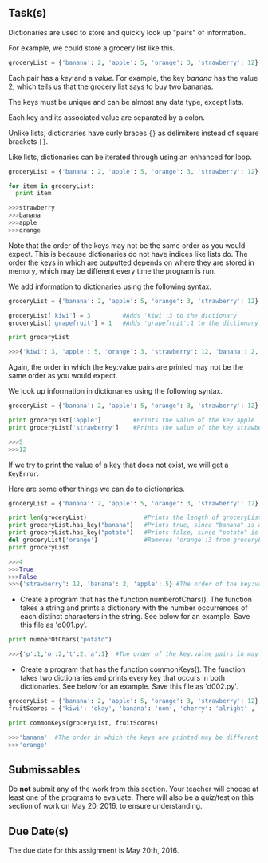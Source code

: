 Task(s)
-------
Dictionaries are used to store and quickly look up "pairs" of information.

For example, we could store a grocery list like this.

```python
groceryList = {'banana': 2, 'apple': 5, 'orange': 3, 'strawberry': 12}
```

Each pair has a *key* and a *value*. For example, the key *banana* has the value 2, which tells us that the grocery list says to buy two bananas. 

The keys must be unique and can be almost any data type, except lists.

Each key and its associated value are separated by a colon.

Unlike lists, dictionaries have curly braces ```{}``` as delimiters instead of square brackets ```[]```.

Like lists, dictionaries can be iterated through using an enhanced for loop.

```python
groceryList = {'banana': 2, 'apple': 5, 'orange': 3, 'strawberry': 12}

for item in groceryList:
  print item

>>>strawberry
>>>banana
>>>apple
>>>orange
```

Note that the order of the keys may not be the same order as you would expect. This is because dictionaries do not have indices like lists do. The order the keys in which are outputted depends on where they are stored in memory, which may be different every time the program is run.

We add information to dictionaries using the following syntax.

```python
groceryList = {'banana': 2, 'apple': 5, 'orange': 3, 'strawberry': 12}

groceryList['kiwi'] = 3         #Adds 'kiwi':3 to the dictionary
groceryList['grapefruit'] = 1   #Adds 'grapefruit':1 to the dictionary

print groceryList

>>>{'kiwi': 3, 'apple': 5, 'orange': 3, 'strawberry': 12, 'banana': 2, 'grapefruit': 1}
```

Again, the order in which the key:value pairs are printed may not be the same order as you would expect. 

We look up information in dictionaries using the following syntax.

```python
groceryList = {'banana': 2, 'apple': 5, 'orange': 3, 'strawberry': 12}

print groceryList['apple']         #Prints the value of the key apple
print groceryList['strawberry']    #Prints the value of the key strawberry

>>>5
>>>12
```

If we try to print the value of a key that does not exist, we will get a ```KeyError```.

Here are some other things we can do to dictionaries.


```python
groceryList = {'banana': 2, 'apple': 5, 'orange': 3, 'strawberry': 12}

print len(groceryList)                #Prints the length of groceryList, which is the number of key:value pairs
print groceryList.has_key("banana")   #Prints true, since "banana" is a key in groceryList
print groceryList.has_key("potato")   #Prints false, since "potato" is not a key in groceryList
del groceryList['orange']             #Removes 'orange':3 from groceryList
print groceryList

>>>4
>>>True
>>>False
>>>{'strawberry': 12, 'banana': 2, 'apple': 5} #The order of the key:value pairs in may be different
```


* Create a program that has the function numberofChars(). The function takes a string and prints a dictionary with the number occurrences of each distinct characters in the string. See below for an example. Save this file as 'd001.py'.

```python
print numberOfChars("potato")

>>>{'p':1,'o':2,'t':2,'a':1}  #The order of the key:value pairs in may be different
```

* Create a program that has the function commonKeys(). The function takes two dictionaries and prints every key that occurs in both dictionaries. See below for an example. Save this file as 'd002.py'.

```python
groceryList = {'banana': 2, 'apple': 5, 'orange': 3, 'strawberry': 12}
fruitScores = {'kiwi': 'okay', 'banana': 'nom', 'cherry': 'alright' , 'orange': 'delicious', 'blueberry': 'yuck'}

print commonKeys(groceryList, fruitScores)

>>>'banana'  #The order in which the keys are printed may be different
>>>'orange'
```


Submissables
------------
Do **not** submit any of the work from this section. Your teacher will choose at least one of the programs to evaluate. There will also be a quiz/test on this section of work on May 20, 2016, to ensure understanding.

Due Date(s)
----------
The due date for this assignment is May 20th, 2016.
